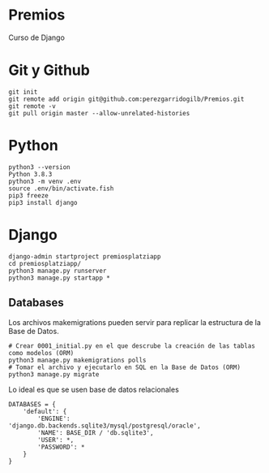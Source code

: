 # Premios
Curso de Django

# Git y Github
```
git init
git remote add origin git@github.com:perezgarridogilb/Premios.git
git remote -v
git pull origin master --allow-unrelated-histories
```

# Python
```
python3 --version
Python 3.8.3
python3 -m venv .env
source .env/bin/activate.fish
pip3 freeze
pip3 install django
```

# Django
```
django-admin startproject premiosplatziapp
cd premiosplatziapp/
python3 manage.py runserver
python3 manage.py startapp *
```
## Databases

Los archivos makemigrations pueden servir para replicar la estructura de la Base de Datos.

```
# Crear 0001_initial.py en el que descrube la creación de las tablas como modelos (ORM)
python3 manage.py makemigrations polls
# Tomar el archivo y ejecutarlo en SQL en la Base de Datos (ORM)
python3 manage.py migrate
```
Lo ideal es que se usen base de datos relacionales 

```
DATABASES = {
    'default': {
        'ENGINE': 'django.db.backends.sqlite3/mysql/postgresql/oracle',
        'NAME': BASE_DIR / 'db.sqlite3',
        'USER': *,
        'PASSWORD': *
    }
}
```